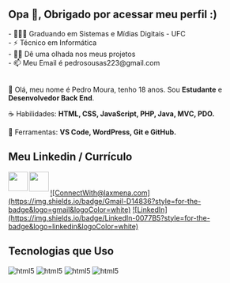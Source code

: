 
<!--
**Guilherme-dsr/Guilherme-dsr** is a ✨ _special_ ✨ repository because its `README.md` (this file) appears on your GitHub profile.

Here are some ideas to get you started:

- 🔭 I’m currently working on ...
- 🌱 I’m currently learning ...
- 👯 I’m looking to collaborate on ...
- 🤔 I’m looking for help with ...
- 💬 Ask me about ...
- 📫 How to reach me: ...
- 😄 Pronouns: ...
- ⚡ Fun fact: ...
-->

## Opa 👋, Obrigado por acessar meu perfil :)

<div style="display: inline_block">
- 👨🏻‍🎓 Graduando em Sistemas e Mídias Digitais - UFC<br>
- ⚡ Técnico em Informática <br>
- 👨‍💻 Dê uma olhada nos meus projetos <br>
- 📫 Meu Email é pedrosousas223@gmail.com
</div>
<br>
<p align="left"> 
 🖖 Olá, meu nome é Pedro Moura, tenho 18 anos. Sou <strong>Estudante</strong> e <strong>Desenvolvedor Back End</strong>.
</p>

<p align="left">
 ☕ Habilidades: <strong>HTML, CSS, JavaScript, PHP, Java, MVC, PDO.</strong>
</p>

<p align="left">
  💼 Ferramentas: <strong>VS Code, WordPress, Git e GitHub.</strong>
</p>
  
## Meu Linkedin / Currículo

<div style="display: inline_block">
<a href="https://www.linkedin.com/in/pedro-moura-265a31233/" target="_blank"><img align="left" width="39" height="39" src="https://img.icons8.com/color/48/000000/linkedin.png"></a>
 <a href="https://www.linkedin.com/in/pedro-moura-265a31233/" target="_blank"><img align="left" width="40" height="40" src="https://img.icons8.com/nolan/64/parse-resumes.png"></a>
</div><br>
<br>
<a href="mailto:ConnectWith@laxmena.com">![ConnectWith@laxmena.com](https://img.shields.io/badge/Gmail-D14836?style=for-the-badge&logo=gmail&logoColor=white)</a> <a href="https://www.linkedin.com/in/lakshmanan-meiyappan/">![LinkedIn](https://img.shields.io/badge/LinkedIn-0077B5?style=for-the-badge&logo=linkedin&logoColor=white)</a>


## Tecnologias que Uso

<div style="display: inline_block">
  <img align="center" alt="html5" src="https://img.shields.io/badge/HTML5-E34F26?style=for-the-badge&logo=html5&logoColor=white">
  <img align="center" alt="html5" src="https://img.shields.io/badge/CSS3-1572B6?style=for-the-badge&logo=css3&logoColor=white">
  <img align="center" alt="html5" src="https://img.shields.io/badge/JavaScript-F7DF1E?style=for-the-badge&logo=javascript&logoColor=black">
  <img align="center" alt="html5" src="https://img.shields.io/badge/PHP-777BB4?style=for-the-badge&logo=php&logoColor=white">
</div>
<br>

